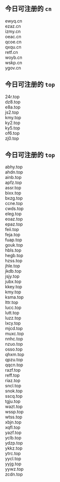 
## 今日可注册的 `cn`
>
ewyq.cn   
ezaz.cn   
izmy.cn   
oeac.cn   
qcoe.cn   
qxqu.cn   
retf.cn   
woyb.cn   
wskp.cn   
ygov.cn   


## 今日可注册的 `top`
>
24r.top   
dz8.top   
e8a.top   
js2.top   
kmy.top   
ky2.top   
ky5.top   
of6.top   
zj0.top   


## 今日可注册的 `top`
>
abhy.top   
ahdn.top   
ainb.top   
apfz.top   
assr.top   
bixx.top   
bxzg.top   
ccne.top   
cwds.top   
eleg.top   
eoaz.top   
epaz.top   
feii.top   
feja.top   
fuap.top   
gouk.top   
hbls.top   
hegb.top   
hzss.top   
jhle.top   
jkdb.top   
jsjy.top   
jubx.top   
kkey.top   
kmy.top   
ksma.top   
lttr.top   
lucc.top   
lutt.top   
luzz.top   
lxcy.top   
mjcd.top   
muxc.top   
nnhc.top   
nzuo.top   
osso.top   
qhxm.top   
qpzu.top   
qqcn.top   
razf.top   
reff.top   
riaz.top   
sncl.top   
snok.top   
sscq.top   
tgju.top   
wazt.top   
wssp.top   
wtss.top   
xbjn.top   
xqfl.top   
yazf.top   
yclb.top   
ydzp.top   
ykkz.top   
ytrc.top   
yycl.top   
yyjg.top   
yywz.top   
zcdn.top   

